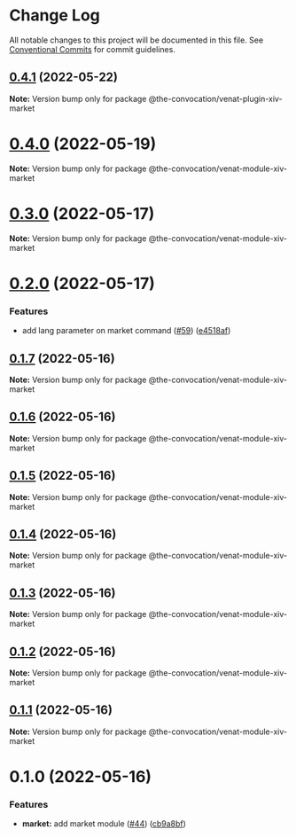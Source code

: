 # Change Log

All notable changes to this project will be documented in this file.
See [Conventional Commits](https://conventionalcommits.org) for commit guidelines.

## [0.4.1](https://github.com/the-convocation/venat/compare/v0.4.0...v0.4.1) (2022-05-22)

**Note:** Version bump only for package @the-convocation/venat-plugin-xiv-market

# [0.4.0](https://github.com/the-convocation/venat/compare/v0.3.0...v0.4.0) (2022-05-19)

**Note:** Version bump only for package @the-convocation/venat-module-xiv-market

# [0.3.0](https://github.com/the-convocation/venat/compare/v0.2.0...v0.3.0) (2022-05-17)

**Note:** Version bump only for package @the-convocation/venat-module-xiv-market

# [0.2.0](https://github.com/the-convocation/venat/compare/v0.1.7...v0.2.0) (2022-05-17)

### Features

* add lang parameter on market command ([#59](https://github.com/the-convocation/venat/issues/59)) ([e4518af](https://github.com/the-convocation/venat/commit/e4518afc1a11a4e081dcfed47aecbc8d060c0d03))

## [0.1.7](https://github.com/the-convocation/venat/compare/v0.1.6...v0.1.7) (2022-05-16)

**Note:** Version bump only for package @the-convocation/venat-module-xiv-market

## [0.1.6](https://github.com/the-convocation/venat/compare/v0.1.5...v0.1.6) (2022-05-16)

**Note:** Version bump only for package @the-convocation/venat-module-xiv-market

## [0.1.5](https://github.com/the-convocation/venat/compare/v0.1.4...v0.1.5) (2022-05-16)

**Note:** Version bump only for package @the-convocation/venat-module-xiv-market

## [0.1.4](https://github.com/the-convocation/venat/compare/v0.1.3...v0.1.4) (2022-05-16)

**Note:** Version bump only for package @the-convocation/venat-module-xiv-market

## [0.1.3](https://github.com/the-convocation/venat/compare/v0.1.2...v0.1.3) (2022-05-16)

**Note:** Version bump only for package @the-convocation/venat-module-xiv-market

## [0.1.2](https://github.com/the-convocation/venat/compare/v0.1.1...v0.1.2) (2022-05-16)

**Note:** Version bump only for package @the-convocation/venat-module-xiv-market

## [0.1.1](https://github.com/the-convocation/venat/compare/v0.1.0...v0.1.1) (2022-05-16)

**Note:** Version bump only for package @the-convocation/venat-module-xiv-market

# 0.1.0 (2022-05-16)

### Features

* **market:** add market module ([#44](https://github.com/the-convocation/venat/issues/44)) ([cb9a8bf](https://github.com/the-convocation/venat/commit/cb9a8bfb811fe4961dd2ed7b660d276d932154f7))
